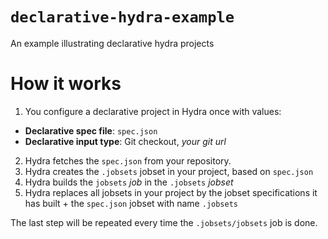 # `declarative-hydra-example`

An example illustrating declarative hydra projects

# How it works

1. You configure a declarative project in Hydra once with values:
  * **Declarative spec file**: `spec.json`
  * **Declarative input type**: Git checkout, *your git url*
2. Hydra fetches the `spec.json` from your repository.
3. Hydra creates the `.jobsets` jobset in your project, based on `spec.json`
4. Hydra builds the `jobsets` *job* in the `.jobsets` *jobset*
5. Hydra replaces all jobsets in your project by the jobset specifications it has built + the `spec.json` jobset with name `.jobsets`

The last step will be repeated every time the `.jobsets/jobsets` job is done.
